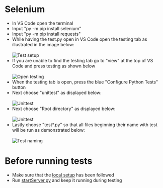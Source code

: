 # Selenium
* In VS Code open the terminal
* Input "py -m pip install selenium"
* Input "py -m pip install requests"
* While having the test.py open in VS Code open the testing tab as illustrated in the image below: <br> <br>
![Test setup](../Documentations/images/testSetup.jpg)
* If you are unable to find the testing tab go to "view" at the top of VS Code and press testing as shown below <br> <br>
![Open testing](../Documentations/images/openTesting.jpg)
* When the testing tab is open, press the blue "Configure Python Tests" button
* Next choose "unittest" as displayed below: <br> <br>
![Unittest](../Documentations/images/unittest.jpg)
* Next choose "Root directory" as displayed below: <br> <br>
![Unittest](../Documentations/images/chooseDirectory.jpg)
* Lastly choose "test*.py" so that all files beginning their name with test will be run as demonstrated below:<br> <br>
![Test naming](../Documentations/images/testNaming.jpg)
# Before running tests
* Make sure that the [local setup](localSetup.md) has been followed
* Run [startServer.py](../RaspberryPi/configuration/startServer.py) and keep it running during testing